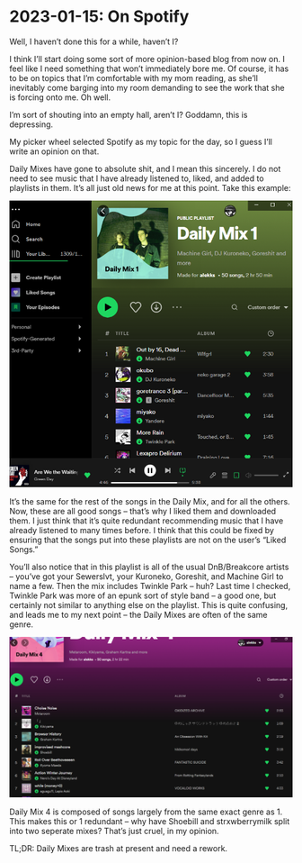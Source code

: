 2023-01-15: On Spotify
========================
Well, I haven’t done this for a while, haven’t I?

I think I’ll start doing some sort of more opinion-based blog from now on. I feel like I need something that won’t immediately bore me. Of course, it has to be on topics that I’m comfortable with my mom reading, as she’ll inevitably come barging into my room demanding to see the work that she is forcing onto me. Oh well.

I’m sort of shouting into an empty hall, aren’t I? Goddamn, this is depressing.

My picker wheel selected Spotify as my topic for the day, so I guess I’ll write an opinion on that.

Daily Mixes have gone to absolute shit, and I mean this sincerely. I do not need to see music that I have already listened to, liked, and added to playlists in them. It’s all just old news for me at this point. Take this example:

![qownnotes-media-VHWOGB](../../media/qownnotes-media-VHWOGB.png)


It’s the same for the rest of the songs in the Daily Mix, and for all the others. Now, these are all good songs – that’s why I liked them and downloaded them. I just think that it’s quite redundant recommending music that I have already listened to many times before. I think that this could be fixed by ensuring that the songs put into these playlists are not on the user’s “Liked Songs.”

You’ll also notice that in this playlist is all of the usual DnB/Breakcore artists – you’ve got your Sewerslvt, your Kuroneko, Goreshit, and Machine Girl to name a few. Then the mix includes Twinkle Park – huh? Last time I checked, Twinkle Park was more of an epunk sort of style band – a good one, but certainly not similar to anything else on the playlist. This is quite confusing, and leads me to my next point – the Daily Mixes are often of the same genre.

![qownnotes-media-GqxgOk](../../media/qownnotes-media-GqxgOk.png)


Daily Mix 4 is composed of songs largely from the same exact genre as 1. This makes this or 1 redundant – why have Shoebill and strxwberrymilk split into two seperate mixes? That’s just cruel, in my opinion.

TL;DR: Daily Mixes are trash at present and need a rework.

